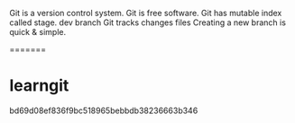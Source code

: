 Git is a version control system.
Git is free software.
Git has mutable index called stage.
dev branch
Git tracks changes files
Creating a new branch is quick & simple.

=======
# learngit
 bd69d08ef836f9bc518965bebbdb38236663b346
